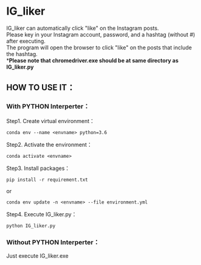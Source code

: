 # IG_liker

IG_liker can automatically click "like" on the Instagram posts.  
Please key in your Instagram account, password, and a hashtag (without #) after executing.    
The program will open the browser to click "like" on the posts that include the hashtag.  
***Please note that chromedriver.exe should be at same directory as IG_liker.py**  

## HOW TO USE IT：
### With PYTHON Interperter：
  Step1. Create virtual environment：  
  ```
  conda env --name <envname> python=3.6  
  ```
   Step2. Activate the environment：
  ```
  conda activate <envname>
  ```
   Step3. Install packages：  
  ```
  pip install -r requirement.txt 
  ```
  or
  ```
  conda env update -n <envname> --file environment.yml
  ```
   Step4. Execute IG_liker.py：  
  ```
  python IG_liker.py  
  ```
### Without PYTHON Interperter：
Just execute IG_liker.exe  

